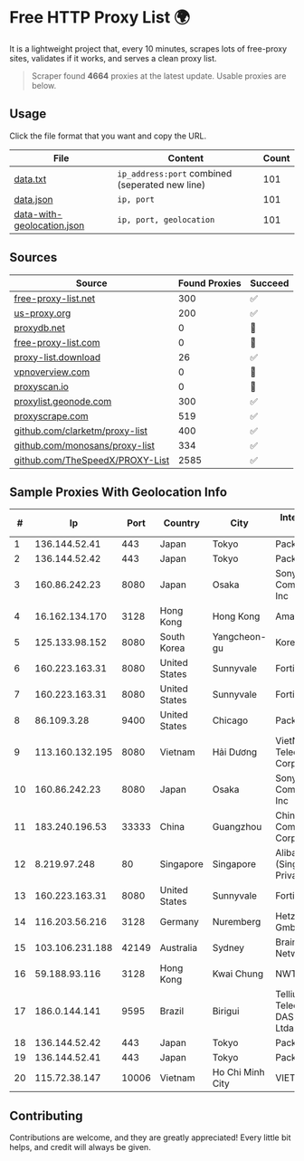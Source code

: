 
# Free HTTP Proxy List 🌍

It is a lightweight project that, every 10 minutes, scrapes lots of free-proxy sites, validates if it works, and serves a clean proxy list.


> Scraper found **4664** proxies at the latest update. Usable proxies are below.

## Usage

Click the file format that you want and copy the URL.


|File|Content|Count|
|----|-------|-----|
|[data.txt](https://raw.githubusercontent.com/themiralay/Proxy-List-World/master/data.txt)|`ip_address:port` combined (seperated new line)|101|
|[data.json](https://raw.githubusercontent.com/themiralay/Proxy-List-World/master/data.json)|`ip, port`|101|
|[data-with-geolocation.json](https://raw.githubusercontent.com/themiralay/Proxy-List-World/master/data-with-geolocation.json)|`ip, port, geolocation`|101|

## Sources

|Source|Found Proxies|Succeed|
|------|-------------|-------|
|[free-proxy-list.net](https://free-proxy-list.net)|300|✅|
|[us-proxy.org](https://www.us-proxy.org)|200|✅|
|[proxydb.net](http://proxydb.net)|0|🚫|
|[free-proxy-list.com](https://free-proxy-list.com/?page=&port=&type%5B%5D=http&type%5B%5D=https&up_time=0&search=Search)|0|🚫|
|[proxy-list.download](https://www.proxy-list.download/HTTP)|26|✅|
|[vpnoverview.com](https://vpnoverview.com/privacy/anonymous-browsing/free-proxy-servers)|0|🚫|
|[proxyscan.io](https://www.proxyscan.io)|0|🚫|
|[proxylist.geonode.com](https://proxylist.geonode.com/api/proxy-list?limit=300&page=1&sort_by=lastChecked&sort_type=desc&protocols=http,https)|300|✅|
|[proxyscrape.com](https://api.proxyscrape.com/v2/?request=displayproxies&protocol=http&timeout=10000&country=all&ssl=all&anonymity=all)|519|✅|
|[github.com/clarketm/proxy-list](https://raw.githubusercontent.com/clarketm/proxy-list/master/proxy-list-raw.txt)|400|✅|
|[github.com/monosans/proxy-list](https://raw.githubusercontent.com/monosans/proxy-list/main/proxies/http.txt)|334|✅|
|[github.com/TheSpeedX/PROXY-List](https://raw.githubusercontent.com/TheSpeedX/PROXY-List/master/http.txt)|2585|✅|


## Sample Proxies With Geolocation Info

|#|Ip|Port|Country|City|Internet Service Provider|
|-|--|----|-------|----|-------------------------|
|1|136.144.52.41|443|Japan|Tokyo|Packet Host, Inc.|
|2|136.144.52.42|443|Japan|Tokyo|Packet Host, Inc.|
|3|160.86.242.23|8080|Japan|Osaka|Sony Network Communications Inc|
|4|16.162.134.170|3128|Hong Kong|Hong Kong|Amazon.com|
|5|125.133.98.152|8080|South Korea|Yangcheon-gu|Korea Telecom|
|6|160.223.163.31|8080|United States|Sunnyvale|Fortinet Inc.|
|7|160.223.163.31|8080|United States|Sunnyvale|Fortinet Inc.|
|8|86.109.3.28|9400|United States|Chicago|Packet Host, Inc.|
|9|113.160.132.195|8080|Vietnam|Hải Dương|VietNam Post and Telecom Corporation|
|10|160.86.242.23|8080|Japan|Osaka|Sony Network Communications Inc|
|11|183.240.196.53|33333|China|Guangzhou|China Mobile Communications Corporation|
|12|8.219.97.248|80|Singapore|Singapore|Alibaba Cloud (Singapore) Private Limited|
|13|160.223.163.31|8080|United States|Sunnyvale|Fortinet Inc.|
|14|116.203.56.216|3128|Germany|Nuremberg|Hetzner Online GmbH|
|15|103.106.231.188|42149|Australia|Sydney|BrainStorm Network|
|16|59.188.93.116|3128|Hong Kong|Kwai Chung|NWT|
|17|186.0.144.141|9595|Brazil|Birigui|Tellius Telecomunicacoes DAS Americas Ltda|
|18|136.144.52.42|443|Japan|Tokyo|Packet Host, Inc.|
|19|136.144.52.41|443|Japan|Tokyo|Packet Host, Inc.|
|20|115.72.38.147|10006|Vietnam|Ho Chi Minh City|VIETELmetro|



## Contributing

Contributions are welcome, and they are greatly appreciated! Every
little bit helps, and credit will always be given.

